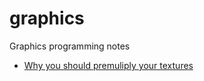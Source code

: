 # graphics
Graphics programming notes

- [Why you should premuliply your textures](https://www.realtimerendering.com/blog/gpus-prefer-premultiplication/)
